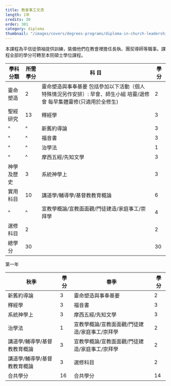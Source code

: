 ```yaml
---
title: 教會事工文憑
length: 1年
credits: 30
order: 301
category: diploma
thumbnail: "/images/covers/degrees-programs/diploma-in-church-leadership.thumbnail.jpg"
---
```


本課程為平信徒領袖提供訓練，裝備他們在教會裡擔任長執、團契導師等職事。課程全部的學分可轉至本院碩士學位課程。

| 學科分類   | 所需學分 | 科 目                                                                                                                | 學 分 |
| ---------- | -------- | -------------------------------------------------------------------------------------------------------------------- | ----- |
| 靈命塑造   | 2        | 靈命塑造與事奉基要 包括參加以下活動（個人特殊情況另作安排）: 早會、師生小組 培靈/退修會 每早集體靈修(只適用於全修生) | 2     |
| 聖經研究   | 13       | 釋經學                                                                                                               | 3     |
| ^          | ^        | 新舊約導論                                                                                                           | 3     |
| ^          | ^        | 福音書                                                                                                               | 3     |
| ^          | ^        | 治學法                                                                                                               | 1     |
| ^          | ^        | 摩西五經/先知文學                                                                                                    | 3     |
| 神學及歷史 | 3        | 系統神學上                                                                                                           | 3     |
| 實用科目   | 10       | 講道學/輔導學/基督教教育概論                                                                                         | 6     |
| ^          | ^        | 宣教學概論/宣教面面觀/門徒建造/家庭事工/崇拜學                                                                       | 4     |
| 選修科目   | 2        |                                                                                                                      | 2     |
| 總學分     | 30       |                                                                                                                      | 30    |

第一年

| 秋季                         | 學分 | 春季                                           | 學分 |
| ---------------------------- | ---- | ---------------------------------------------- | ---- |
| 新舊約導論                   | 3    | 靈命塑造與事奉基要                             | 2    |
| 釋經學                       | 3    | 福音書                                         | 3    |
| 系統神學上                   | 3    | 摩西五經/先知文學                              | 3    |
| 治學法                       | 1    | 宣教學概論/宣教面面觀/門徒建造/家庭事工/崇拜學 | 2    |
| 講道學/輔導學/基督教教育概論 | 3    | 宣教學概論/宣教面面觀/門徒建造/家庭事工/崇拜學 | 2    |
| 講道學/輔導學/基督教教育概論 | 3    | 選修科目                                       | 2    |
| 合共學分                     | 16   | 合共學分                                       | 14   |
